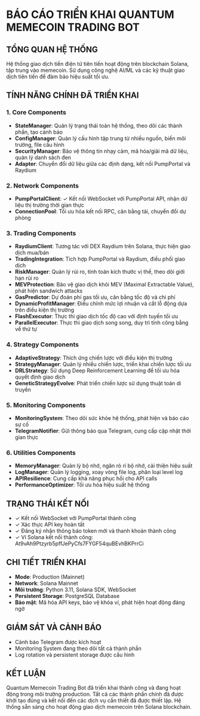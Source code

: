 # BÁO CÁO TRIỂN KHAI QUANTUM MEMECOIN TRADING BOT

## TỔNG QUAN HỆ THỐNG
Hệ thống giao dịch tiền điện tử tiên tiến hoạt động trên blockchain Solana, tập trung vào memecoin. Sử dụng công nghệ AI/ML và các kỹ thuật giao dịch tiên tiến để đảm bảo hiệu suất tối ưu.

## TÍNH NĂNG CHÍNH ĐÃ TRIỂN KHAI

### 1. Core Components
- **StateManager**: Quản lý trạng thái toàn hệ thống, theo dõi các thành phần, tạo cảnh báo
- **ConfigManager**: Quản lý cấu hình tập trung từ nhiều nguồn, biến môi trường, file cấu hình
- **SecurityManager**: Bảo vệ thông tin nhạy cảm, mã hóa/giải mã dữ liệu, quản lý danh sách đen
- **Adapter**: Chuyển đổi dữ liệu giữa các định dạng, kết nối PumpPortal và Raydium

### 2. Network Components
- **PumpPortalClient**: ✓ Kết nối WebSocket với PumpPortal API, nhận dữ liệu thị trường thời gian thực
- **ConnectionPool**: Tối ưu hóa kết nối RPC, cân bằng tải, chuyển đổi dự phòng

### 3. Trading Components
- **RaydiumClient**: Tương tác với DEX Raydium trên Solana, thực hiện giao dịch mua/bán
- **TradingIntegration**: Tích hợp PumpPortal và Raydium, điều phối giao dịch
- **RiskManager**: Quản lý rủi ro, tính toán kích thước vị thế, theo dõi giới hạn rủi ro
- **MEVProtection**: Bảo vệ giao dịch khỏi MEV (Maximal Extractable Value), phát hiện sandwich attacks
- **GasPredictor**: Dự đoán phí gas tối ưu, cân bằng tốc độ và chi phí
- **DynamicProfitManager**: Điều chỉnh mức lợi nhuận và cắt lỗ động dựa trên điều kiện thị trường
- **FlashExecutor**: Thực thi giao dịch tốc độ cao với định tuyến tối ưu
- **ParallelExecutor**: Thực thi giao dịch song song, duy trì tính công bằng về thứ tự

### 4. Strategy Components
- **AdaptiveStrategy**: Thích ứng chiến lược với điều kiện thị trường
- **StrategyManager**: Quản lý nhiều chiến lược, triển khai chiến lược tối ưu
- **DRLStrategy**: Sử dụng Deep Reinforcement Learning để tối ưu hóa quyết định giao dịch
- **GeneticStrategyEvolve**: Phát triển chiến lược sử dụng thuật toán di truyền

### 5. Monitoring Components
- **MonitoringSystem**: Theo dõi sức khỏe hệ thống, phát hiện và báo cáo sự cố
- **TelegramNotifier**: Gửi thông báo qua Telegram, cung cấp cập nhật thời gian thực

### 6. Utilities Components
- **MemoryManager**: Quản lý bộ nhớ, ngăn rò rỉ bộ nhớ, cải thiện hiệu suất
- **LogManager**: Quản lý logging, xoay vòng file log, phân loại level log
- **APIResilience**: Cung cấp khả năng phục hồi cho API calls
- **PerformanceOptimizer**: Tối ưu hóa hiệu suất hệ thống

## TRẠNG THÁI KẾT NỐI

- ✓ Kết nối WebSocket với PumpPortal thành công
- ✓ Xác thực API key hoàn tất
- ✓ Đăng ký nhận thông báo token mới và thanh khoản thành công
- ✓ Ví Solana kết nối thành công: At9vAh9Ptzyrb5pffJePyCfs7FYGF54quBEvhBKPrrCi

## CHI TIẾT TRIỂN KHAI

- **Mode**: Production (Mainnet)
- **Network**: Solana Mainnet
- **Môi trường**: Python 3.11, Solana SDK, WebSocket
- **Persistent Storage**: PostgreSQL Database
- **Bảo mật**: Mã hóa API keys, bảo vệ khóa ví, phát hiện hoạt động đáng ngờ

## GIÁM SÁT VÀ CẢNH BÁO

- Cảnh báo Telegram được kích hoạt
- Monitoring System đang theo dõi tất cả thành phần
- Log rotation và persistent storage được cấu hình

## KẾT LUẬN

Quantum Memecoin Trading Bot đã triển khai thành công và đang hoạt động trong môi trường production. Tất cả các thành phần chính đã được khởi tạo đúng và kết nối đến các dịch vụ cần thiết đã được thiết lập. Hệ thống sẵn sàng cho hoạt động giao dịch memecoin trên Solana blockchain.
